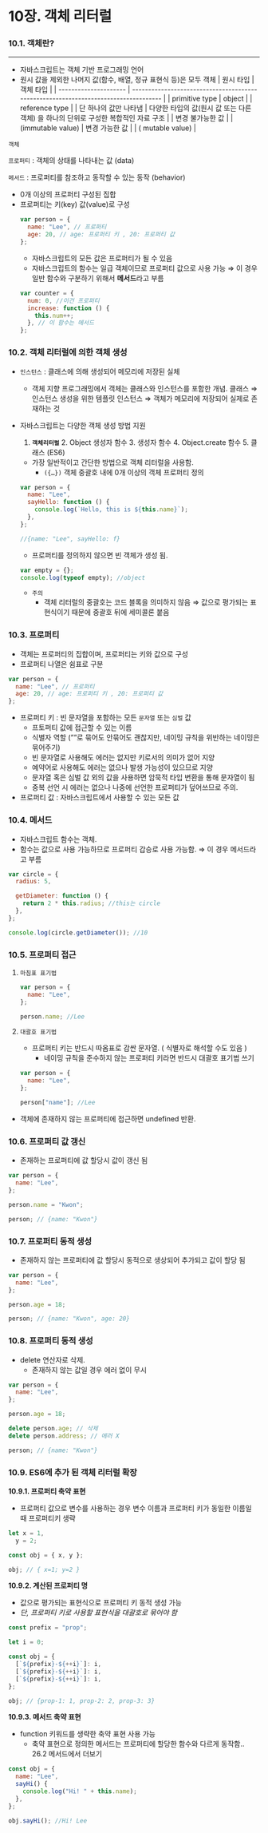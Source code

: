 # 10장. 객체 리터럴

### 10.1. 객체란?

---

- 자바스크립트는 객체 기반 프로그래밍 언어
- 원시 값을 제외한 나머지 값(함수, 배열, 정규 표현식 등)은 모두 객체
  | 원시 타입             | 객체 타입                                                                           |
  | --------------------- | ----------------------------------------------------------------------------------- |
  | primitive type        | object                                                                              |
  | reference type        |
  | 단 하나의 값만 나타냄 | 다양한 타입의 값(원시 값 또는 다른 객체) 을 하나의 단위로 구성한 복합적인 자료 구조 |
  | 변경 불가능한 값      |
  | (immutable value)     | 변경 가능한 값                                                                      |
  | ( mutable value)      |

`객체`

`프로퍼티` : 객체의 상태를 나타내는 값 (data)

`메서드` : 프로퍼티를 참조하고 동작할 수 있는 동작 (behavior)

- 0개 이상의 프로퍼티 구성된 집합
- 프로퍼티는 키(key) 값(value)로 구성
  ```jsx
  var person = {
    name: "Lee", // 프로퍼티
    age: 20, // age: 프로퍼티 키 , 20: 프로퍼티 값
  };
  ```
  - 자바스크립트의 모든 값은 프로퍼티가 될 수 있음
  - 자바스크립트의 함수는 일급 객체이므로 프로퍼티 값으로 사용 가능
    ⇒ 이 경우 일반 함수와 구분하기 위해서 **메서드**라고 부름
  ```jsx
  var counter = {
    num: 0, //이건 프로퍼티
    increase: function () {
      this.num++;
    }, // 이 함수는 메서드
  };
  ```

### 10.2. 객체 리터럴에 의한 객체 생성

- `인스턴스` : 클래스에 의해 생성되어 메모리에 저장된 실체

  - 객체 지향 프로그래밍에서 객체는 클래스와 인스턴스를 포함한 개념.
    클래스 ⇒ 인스턴스 생성을 위한 템플릿
    인스턴스 ⇒ 객체가 메모리에 저장되어 실제로 존재하는 것

- 자바스크립트는 다양한 객체 생성 방법 지원
  1. **`객체리터럴`** 2. Object 생성자 함수 3. 생성자 함수 4. Object.create 함수 5. 클래스 (ES6)
  - 가장 일반적이고 간단한 방법으로 객체 리터럴을 사용함.
    - `({…})` 객체 중괄호 내에 0개 이상의 객체 프로퍼티 정의
  ```jsx
  var person = {
    name: "Lee",
    sayHello: function () {
      console.log(`Hello, this is ${this.name}`);
    },
  };

  //{name: "Lee", sayHello: f}
  ```
  - 프로퍼티를 정의하지 않으면 빈 객체가 생성 됨.
  ```jsx
  var empty = {};
  console.log(typeof empty); //object
  ```
  - `주의`
    - 객체 리터럴의 중괄호는 코드 블록을 의미하지 않음
      ⇒ 값으로 평가되는 표현식이기 때문에 중괄호 뒤에 세미콜론 붙음

### 10.3. 프로퍼티

- 객체는 프로퍼티의 집합이며, 프로퍼티는 키와 값으로 구성
- 프로퍼티 나열은 쉼표로 구분

```jsx
var person = {
  name: "Lee", // 프로퍼티
  age: 20, // age: 프로퍼티 키 , 20: 프로퍼티 값
};
```

- 프로퍼티 키 : 빈 문자열을 포함하는 모든 `문자열` 또는 `심벌` 값
  - 프토퍼티 값에 접근할 수 있는 이름
  - 식별자 역할
    (””로 묶어도 안묶어도 괜찮지만, 네이밍 규칙을 위반하는 네이밍은 묶어주기)
  - 빈 문자열로 사용해도 에러는 없지만 키로서의 의미가 없어 지양
  - 예약어로 사용해도 에러는 없으나 발생 가능성이 있으므로 지양
  - 문자열 혹은 심벌 값 외의 값을 사용하면 암묵적 타입 변환을 통해 문자열이 됨
  - 중복 선언 시 에러는 없으나 나중에 선언한 프로퍼티가 덮어쓰므로 주의.
- 프로퍼티 값 : 자바스크립트에서 사용할 수 있는 모든 값

### 10.4. 메서드

- 자바스크립트 함수는 객체.
- 함수는 값으로 사용 가능하므로 프로퍼티 갑승로 사용 가능함.
  ⇒ 이 경우 메서드라고 부름

```jsx
var circle = {
  radius: 5,

  getDiameter: function () {
    return 2 * this.radius; //this는 circle
  },
};

console.log(circle.getDiameter()); //10
```

### 10.5. 프로퍼티 접근

1. `마침표 표기법`

   ```jsx
   var person = {
     name: "Lee",
   };

   person.name; //Lee
   ```

2. `대괄호 표기법`

   - 프로퍼티 키는 반드시 따옴표로 감싼 문자열. ( 식별자로 해석할 수도 있음 )
     - 네이밍 규칙을 준수하지 않는 프로퍼티 키라면 반드시 대괄호 표기법 쓰기

   ```jsx
   var person = {
     name: "Lee",
   };

   person["name"]; //Lee
   ```

- 객체에 존재하지 않는 프로퍼티에 접근하면 undefined 반환.

### 10.6. 프로퍼티 값 갱신

- 존재하는 프로퍼티에 값 할당시 값이 갱신 됨

```jsx
var person = {
  name: "Lee",
};

person.name = "Kwon";

person; // {name: "Kwon"}
```

### 10.7. 프로퍼티 동적 생성

- 존재하지 않는 프로퍼티에 값 할당시 동적으로 생상되어 추가되고 값이 할당 됨

```jsx
var person = {
  name: "Lee",
};

person.age = 18;

person; // {name: "Kwon", age: 20}
```

### 10.8. 프로퍼티 동적 생성

- delete 연산자로 삭제.
  - 존재하지 않는 값일 경우 에러 없이 무시

```jsx
var person = {
  name: "Lee",
};

person.age = 18;

delete person.age; // 삭제
delete person.address; // 에러 X

person; // {name: "Kwon"}
```

### 10.9. ES6에 추가 된 객체 리터럴 확장

**10.9.1. 프로퍼티 축약 표현**

- 프로퍼티 값으로 변수를 사용하는 경우 변수 이름과 프로퍼티 키가 동일한 이름일 때 프로퍼티키 생략

```jsx
let x = 1,
  y = 2;

const obj = { x, y };

obj; // { x=1; y=2 }
```

**10.9.2. 계산된 프로퍼티 명**

- 값으로 평가되는 표현식으로 프로퍼티 키 동적 생성 가능
- _단, 프로퍼티 키로 사용할 표현식을 대괄호로 묶어야 함_

```jsx
const prefix = "prop";

let i = 0;

const obj = {
  [`${prefix}-${++i}`]: i,
  [`${prefix}-${++i}`]: i,
  [`${prefix}-${++i}`]: i,
};

obj; // {prop-1: 1, prop-2: 2, prop-3: 3}
```

**10.9.3. 메서드 축약 표현**

- function 키워드를 생략한 축약 표현 사용 가능
  - 축약 표현으로 정의한 메서드는 프로퍼티에 할당한 함수와 다르게 동작함.. 26.2 메서드에서 더보기

```jsx
const obj = {
  name: "Lee",
  sayHi() {
    console.log("Hi! " + this.name);
  },
};

obj.sayHi(); //Hi! Lee
```
